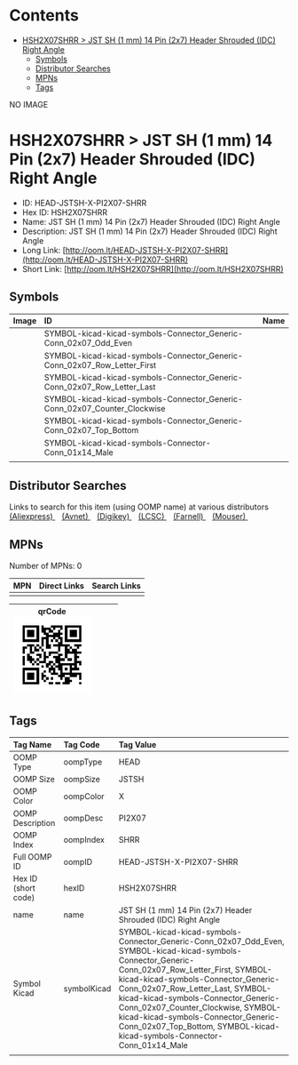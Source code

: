 



Contents
========

* [HSH2X07SHRR > JST SH (1 mm) 14 Pin (2x7) Header Shrouded (IDC) Right Angle](#hsh2x07shrr--jst-sh-1-mm-14-pin-2x7-header-shrouded-idc-right-angle)
	* [Symbols](#symbols)
	* [Distributor Searches](#distributor-searches)
	* [MPNs](#mpns)
	* [Tags](#tags)
  
NO IMAGE  
# HSH2X07SHRR > JST SH (1 mm) 14 Pin (2x7) Header Shrouded (IDC) Right Angle

- ID: HEAD-JSTSH-X-PI2X07-SHRR
- Hex ID: HSH2X07SHRR
- Name: JST SH (1 mm) 14 Pin (2x7) Header Shrouded (IDC) Right Angle
- Description: JST SH (1 mm) 14 Pin (2x7) Header Shrouded (IDC) Right Angle
- Long Link: [http://oom.lt/HEAD-JSTSH-X-PI2X07-SHRR](http://oom.lt/HEAD-JSTSH-X-PI2X07-SHRR)
- Short Link: [http://oom.lt/HSH2X07SHRR](http://oom.lt/HSH2X07SHRR)

## Symbols
  

|Image|ID|Name|
| :--- | :--- | :--- |
|![]()|SYMBOL-kicad-kicad-symbols-Connector_Generic-Conn_02x07_Odd_Even||
|![]()|SYMBOL-kicad-kicad-symbols-Connector_Generic-Conn_02x07_Row_Letter_First||
|![]()|SYMBOL-kicad-kicad-symbols-Connector_Generic-Conn_02x07_Row_Letter_Last||
|![]()|SYMBOL-kicad-kicad-symbols-Connector_Generic-Conn_02x07_Counter_Clockwise||
|![]()|SYMBOL-kicad-kicad-symbols-Connector_Generic-Conn_02x07_Top_Bottom||
|![]()|SYMBOL-kicad-kicad-symbols-Connector-Conn_01x14_Male||
||||

## Distributor Searches
  
Links to search for this item (using OOMP name) at various distributors  
[(Aliexpress) ](https://www.aliexpress.com/wholesale?SearchText=1117JST+SH+1+mm+14+Pin+2x7+Header+Shrouded+IDC+Right+Angle)&nbsp;&nbsp;&nbsp;[(Avnet) ](https://www.avnet.com/shop/us/search/JST+SH+1+mm+14+Pin+2x7+Header+Shrouded+IDC+Right+Angle)&nbsp;&nbsp;&nbsp;[(Digikey) ](https://www.digikey.co.uk/en/products/result?s=JST+SH+1+mm+14+Pin+2x7+Header+Shrouded+IDC+Right+Angle)&nbsp;&nbsp;&nbsp;[(LCSC) ](https://www.lcsc.com/search?q=JST+SH+1+mm+14+Pin+2x7+Header+Shrouded+IDC+Right+Angle)&nbsp;&nbsp;&nbsp;[(Farnell) ](https://uk.farnell.com/search?st=JST+SH+1+mm+14+Pin+2x7+Header+Shrouded+IDC+Right+Angle)&nbsp;&nbsp;&nbsp;[(Mouser) ](https://www.mouser.com/c/?q=JST+SH+1+mm+14+Pin+2x7+Header+Shrouded+IDC+Right+Angle)&nbsp;&nbsp;&nbsp;
## MPNs
  
Number of MPNs: 0  

|MPN|Direct Links|Search Links|
| :--- | :--- | :--- |
||||
  

|qrCode<br>[![](https://raw.githubusercontent.com/oomlout/oomlout_OOMP_parts_V2/main/HEAD/JSTSH/X/PI2X07/SHRR/qrCode_140.png)](https://github.com/oomlout/oomlout_OOMP_parts_V2/tree/main/HEAD/JSTSH/X/PI2X07/SHRR/qrCode.png)||||
| :---: | :---: | :---: | :---: |

## Tags
  

|Tag Name|Tag Code|Tag Value|
| :--- | :--- | :--- |
|OOMP Type|oompType|HEAD|
|OOMP Size|oompSize|JSTSH|
|OOMP Color|oompColor|X|
|OOMP Description|oompDesc|PI2X07|
|OOMP Index|oompIndex|SHRR|
|Full OOMP ID|oompID|HEAD-JSTSH-X-PI2X07-SHRR|
|Hex ID (short code)|hexID|HSH2X07SHRR|
|name|name|JST SH (1 mm) 14 Pin (2x7) Header Shrouded (IDC) Right Angle|
|Symbol Kicad|symbolKicad|SYMBOL-kicad-kicad-symbols-Connector_Generic-Conn_02x07_Odd_Even, SYMBOL-kicad-kicad-symbols-Connector_Generic-Conn_02x07_Row_Letter_First, SYMBOL-kicad-kicad-symbols-Connector_Generic-Conn_02x07_Row_Letter_Last, SYMBOL-kicad-kicad-symbols-Connector_Generic-Conn_02x07_Counter_Clockwise, SYMBOL-kicad-kicad-symbols-Connector_Generic-Conn_02x07_Top_Bottom, SYMBOL-kicad-kicad-symbols-Connector-Conn_01x14_Male|
||||
